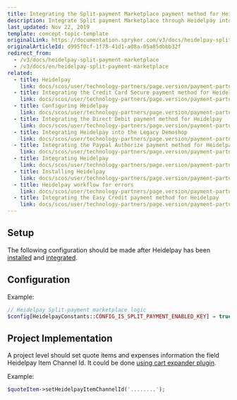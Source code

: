 ```yaml
---
title: Integrating the Split-payment Marketplace payment method for Heidelpay
description: Integrate Split payment Marketplace through Heidelpay into the Spryker-based shop.
last_updated: Nov 22, 2019
template: concept-topic-template
originalLink: https://documentation.spryker.com/v3/docs/heidelpay-split-payment-marketplace
originalArticleId: d995f0cf-1f78-41d1-a08a-05a85dbbb32f
redirect_from:
  - /v3/docs/heidelpay-split-payment-marketplace
  - /v3/docs/en/heidelpay-split-payment-marketplace
related:
  - title: Heidelpay
    link: docs/scos/user/technology-partners/page.version/payment-partners/heidelpay/heidelpay.html
  - title: Integrating the Credit Card Secure payment method for Heidelpay
    link: docs/scos/user/technology-partners/page.version/payment-partners/heidelpay/heidelpay-payment-methods/heidelpay-credit-card-secure.html
  - title: Configuring Heidelpay
    link: docs/scos/user/technology-partners/page.version/payment-partners/heidelpay/scos-integration/heidelpay-configuration-for-scos.html
  - title: Integrating the Direct Debit payment method for Heidelpay
    link: docs/scos/user/technology-partners/page.version/payment-partners/heidelpay/heidelpay-payment-methods/heidelpay-direct-debit.html
  - title: Integrating Heidelpay into the Legacy Demoshop
    link: docs/scos/user/technology-partners/page.version/payment-partners/heidelpay/heidelpay-integration-into-the-legacy-demoshop.html
  - title: Integrating the Paypal Authorize payment method for Heidelpay
    link: docs/scos/user/technology-partners/page.version/payment-partners/heidelpay/heidelpay-payment-methods/heidelpay-paypal-authorize.html
  - title: Integrating Heidelpay
    link: docs/scos/user/technology-partners/page.version/payment-partners/heidelpay/scos-integration/heidelpay-integration-into-scos.html
  - title: Installing Heidelpay
    link: docs/scos/user/technology-partners/page.version/payment-partners/heidelpay/heidelpay-installation.html
  - title: Heidelpay workflow for errors
    link: docs/scos/user/technology-partners/page.version/payment-partners/heidelpay/technical-details-and-howtos/heidelpay-workflow-for-errors.html
  - title: Integrating the Easy Credit payment method for Heidelpay
    link: docs/scos/user/technology-partners/page.version/payment-partners/heidelpay/heidelpay-payment-methods/heidelpay-easy-credit.html
---
```


## Setup

The following configuration should be made after Heidelpay has been [installed](/docs/scos/user/technology-partners/201907.0/payment-partners/heidelpay/heidelpay-installation.html) and [integrated](/docs/scos/user/technology-partners/201907.0/payment-partners/heidelpay/scos-integration/heidelpay-configuration-for-scos.html).

## Configuration

Example:
```php
// Heidelpay Split-payment marketplace logic
$config[HeidelpayConstants::CONFIG_IS_SPLIT_PAYMENT_ENABLED_KEY] = true;
```

## Project Implementation

A project level should set quote items and expenses information the field Heidelpay Item Channel Id. It could be done [using cart expander plugin](/docs/scos/dev/feature-walkthroughs/{{page.version}}/cart-feature-walkthrough/cart-functionality.html#cart-expanders).

Example:
```php
$quoteItem->setHeidelpayItemChannelId('........');
```
